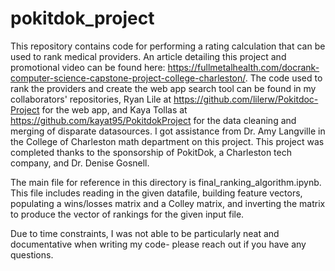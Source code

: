 # pokitdok_project

This repository contains code for performing a rating calculation that can be used to rank medical providers. An article detailing this project and promotional video can be found here: https://fullmetalhealth.com/docrank-computer-science-capstone-project-college-charleston/. The code used to rank the providers and create the web app search tool can be found in my collaborators' repositories, Ryan Lile at https://github.com/lilerw/Pokitdoc-Project for the web app, and Kaya Tollas at https://github.com/kayat95/PokitdokProject for the data cleaning and merging of disparate datasources. I got assistance from Dr. Amy Langville in the College of Charleston math department on this project. This project was completed thanks to the sponsorship of PokitDok, a Charleston tech company, and Dr. Denise Gosnell.

The main file for reference in this directory is final_ranking_algorithm.ipynb. This file includes reading in the given datafile, building feature vectors, populating a wins/losses matrix and a Colley matrix, and inverting the matrix to produce the vector of rankings for the given input file.

Due to time constraints, I was not able to be particularly neat and documentative when writing my code- please reach out if you have any questions.
